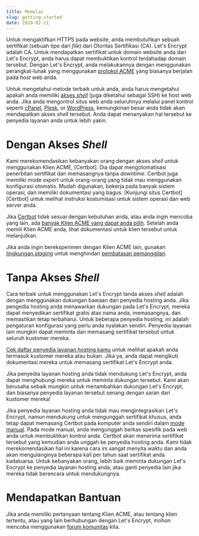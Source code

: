 ```yaml
---
title: Memulai
slug: getting-started
date: 2020-02-11
---
```


Untuk mengaktifkan HTTPS pada website, anda membutuhkan sebuah sertifikat (sebuah tipe dari *file*) dari Otoritas Sertifikasi (CA). Let's Encrypt adalah CA. Untuk mendapatkan sertifikat untuk domain website anda dari Let's Encrypt, anda harus dapat membuktikan kontrol terdahadap domain tersebut. Dengan Let's Encrypt, anda melakukannya dengan menggunakan perangkat-lunak yang menggunakan [protokol ACME](https://tools.ietf.org/html/rfc8555) yang biasanya berjalan pada *host* web anda.

Untuk mengetahui metode terbaik untuk anda, anda harus mengetahui apakah anda memiliki [akses *shell*](https://en.wikipedia.org/wiki/Shell_account) (juga diketahui sebagai SSH) ke host web anda. Jika anda mengontrol situs web anda seluruhnya melalui panel kontrol seperti [cPanel](https://cpanel.net/), [Plesk](https://www.plesk.com/), or [WordPress](https://wordpress.org/), kemungkinan besar anda tidak akan mendapatkan akses *shell* tersebut. Anda dapat menanyakan hal tersebut ke penyedia layanan anda untuk lebih yakin.

# Dengan Akses *Shell*

Kami merekomendasikan kebanyakan orang dengan akses *shell* untuk menggunakan Klien ACME, \[Certbot]. Dia dapat mengotomatisasi penerbitan sertifikat dan memasangnya tanpa *downtime*. Certbot juga memiliki mode *expert* untuk orang-orang yang tidak mau menggunakan konfigurasi otomatis. Mudah digunakan, bekerja pada banyak sistem operasi, dan memiliki dokumentasi yang bagus. [Kunjungi situs Certbot\]\[Certbot\] untuk melihat instruksi kostumisasi untuk sistem operasi dan web server anda.

Jika [Certbot](https://certbot.eff.org/ "Certbot") tidak sesuai dengan kebutuhan anda, atau anda ingin mencoba yang lain, ada [banyak Klien ACME yang dapat anda pilih](/docs/client-options).  Setelah anda memili Klien ACME anda, lihat dokumentasi untuk klien tersebut untuk melanjutkan.

Jika anda ingin bereksperimen dengan Klien ACME lain, gunakan [lingkungan *staging*](/docs/staging-environment) untuk menghindari [pembatasan pemanggilan](/docs/rate-limits).

# Tanpa Akses *Shell*

Cara terbaik untuk menggunakan Let's Encrypt tanda akses *shell* adalah dengan menggunakan dukungan bawaan dari penyedia hosting anda. Jika pengedia hosting anda menawarkan dukungan pada Let's Encrypt, mereka dapat menyedikan sertifikat gratis atas nama anda, memasangnya, dan memastikan tetap terbaharui. Untuk beberapa penyedia hosting, ini adalah pengaturan konfigurasi yang perlu anda nyalakan sendiri. Penyedia layanan lain mungkin dapat meminta dan memasang sertifikat tersebut untuk seluruh kustomer mereka.

[Cek daftar penyedia layanan hosting kamu](https://community.letsencrypt.org/t/web-hosting-who-support-lets-encrypt/6920) untuk melihat apakah anda termasuk kustomer mereka atau bukan. Jika ya, anda dapat mengikuti dokumentasi mereka untuk memasang sertifikat Let's Encrypt anda.

Jika penyedia layanan hosting anda tidak mendukung Let's Encrypt, anda dapat menghubungi mereka untuk meminta dukungan tersebut. Kami akan berusaha sebaik mungkin untuk menambahkan dukungan Let's Encrypt, dan biasanya penyedia layanan tersebut senang dengan saran dari kustomer mereka!

Jika penyedia layanan hosting anda tidak mau mengintegrasikan Let's Encrypt, namun mendukung untuk mengunggah sertifikat khusus, anda tetap dapat memasang Certbot pada komputer anda sendiri dalam [mode manual](https://certbot.eff.org/docs/using.html#manual). Pada mode manual, anda mengunggah berkas spesifik pada web anda untuk membuktikan kontrol anda. Certbot akan menerima sertifikat tersebut yang kemudian anda unggah ke penyedia hosting anda. Kami tidak merekomendasikan hal ini karena cara ini sangat menyita waktu dan anda akan mengulanginya beberapa kali per tahun saat sertifikat anda kadaluarsa. Untuk kebanyakan orang, lebih baik meminta dukungan Let's Encrypt ke penyedia layanan hosting anda, atau ganti penyedia lain jika mereka tidak berencara untuk mendukungnya.

# Mendapatkan Bantuan

Jika anda memiliki pertanyaan tentang Klien ACME, atau tentang klien tertentu, atau yang lain berhubungan dengan Let's Encrypt, mohon mencoba menggunakan [forum komunitas](https://community.letsencrypt.org/) kita.
